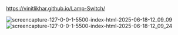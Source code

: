  https://vinitlikhar.github.io/Lamp-Switch/
 
![screencapture-127-0-0-1-5500-index-html-2025-06-18-12_09_09](https://github.com/user-attachments/assets/a583f5ab-812b-4fbb-a345-0d1e0c1063c1)
![screencapture-127-0-0-1-5500-index-html-2025-06-18-12_09_24](https://github.com/user-attachments/assets/67ba3f33-7e50-42f7-85d0-f023dca5c0fe)
